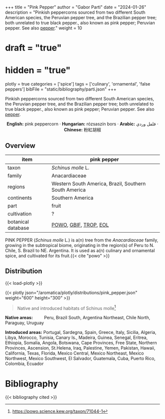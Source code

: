 +++
title = "Pink Pepper"
author = "Gabor Parti"
date = "2024-01-26"
description = "Pinkish peppercorns sourced from two different South American species, the Peruvian pepper tree, and the Brazilian pepper tree; both unrelated to true black pepper., also known as pink pepper; Peruvian pepper. See also [pepper](../items/pepper)."
weight = 10
# draft = "true"
# hidden = "true"
plotly = true
categories = ['spice']
tags = ['culinary', 'ornamental', 'false peppers']
bibFile = "static/bibliography/parti.json"
+++

Pinkish peppercorns sourced from two different South American species, the Peruvian pepper tree, and the Brazilian pepper tree; both unrelated to true black pepper., also known as pink pepper; Peruvian pepper. See also [pepper](../items/pepper).

[<i class="fab fa-wikipedia-w"></i>](https://en.wikipedia.org/wiki/Pink_peppercorn)

<center>

**English:** pink peppercorn · **Hungarian:** rózsaszín bors · **Arabic:** <span class="arabic-text" dir="rtl">فلفل وردي</span> · **Chinese:** <span class="traditional-chinese-text">粉紅胡椒</span>

</center>

## Overview

|       item       |                                                                                   pink pepper                                                                                  |
|------------------|--------------------------------------------------------------------------------------------------------------------------------------------------------------------------------|
|       taxon      |                                                                               *Schinus molle* L.                                                                               |
|      family      |                                                                                  Anacardiaceae                                                                                 |
|      regions     |                                                              Western South America, Brazil, Southern South America                                                             |
|    continents    |                                                                                Southern America                                                                                |
|       part       |                                                                                      fruit                                                                                     |
|    cultivation   |                                                                                        ?                                                                                       |
|botanical database|[POWO](https://powo.science.kew.org/taxon/71044-1), [GBIF](https://www.gbif.org/species/3190642), [TROP](https://tropicos.org/name/1300267), [EOL](https://eol.org/pages/582275)|

PINK PEPPER (*Schinus molle* L.) is a(n) tree from the *Anacardiaceae* family, growing in the subtropical biome, originating in the region(s) of Peru to N. Chile, S. Brazil to NE. Argentina. It is used as a(n) culinary and ornamental spice, and cultivated for its fruit.{{< cite "powo" >}}



## Distribution

{{< load-plotly >}}

{{< plotly json="/aromatica/plotly/distributions/pink_pepper.json" weight="600" height="300" >}}

>Native and introduced habitats of Schinus molle[^powo]

[^powo]: https://powo.science.kew.org/taxon/71044-1

<p style="text-align:left;">

**Native areas:** &ensp; &ensp; &ensp; Peru, Brazil South, Argentina Northeast, Chile North, Paraguay, Uruguay

**Introduced areas:** Portugal, Sardegna, Spain, Greece, Italy, Sicilia, Algeria, Libya, Morocco, Tunisia, Canary Is., Madeira, Guinea, Senegal, Eritrea, Ethiopia, Somalia, Angola, Botswana, Cape Provinces, Free State, Northern Provinces, Ascension, St.Helena, Iraq, Palestine, Yemen, Pakistan, Hawaii, California, Texas, Florida, Mexico Central, Mexico Northeast, Mexico Northwest, Mexico Southwest, El Salvador, Guatemala, Cuba, Puerto Rico, Colombia, Ecuador

</p>



# Bibliography

{{< bibliography cited >}}


